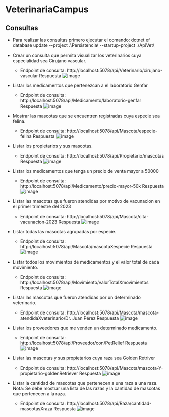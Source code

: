 # VeterinariaCampus

## Consultas
- Para realizar las consultas primero ejecutar el comando: dotnet ef database update --project .\Persistencia\ --startup-project .\ApiVet\

 * Crear un consulta que permita visualizar los veterinarios cuya especialidad sea Cirujano vascular.
   - Endpoint de consulta: http://localhost:5078/api/Veterinario/cirujano-vascular
    Respuesta
    ![image](https://github.com/OSCARJMG23/VeterinariaCampus/assets/133609079/21a9797f-db47-4ed4-a297-3f0f9a74f8bf)

  * Listar los medicamentos que pertenezcan a el laboratorio Genfar
    - Endpoint de consulta: http://localhost:5078/api/Medicamento/laboratorio-genfar
      Respuesta
      ![image](https://github.com/OSCARJMG23/VeterinariaCampus/assets/133609079/17b9fb0e-f7f2-4c8b-8c97-f8999a9d0d2a)
  
  * Mostrar las mascotas que se encuentren registradas cuya especie sea felina.
    - Endpoint de consulta: http://localhost:5078/api/Mascota/especie-felina
      Respuesta
      ![image](https://github.com/OSCARJMG23/VeterinariaCampus/assets/133609079/e81e45ed-2575-4239-a6b4-62059ec86c60)
  
  * Listar los propietarios y sus mascotas.
    - Endpoint de consulta: http://localhost:5078/api/Propietario/mascotas
      Respuesta
      ![image](https://github.com/OSCARJMG23/VeterinariaCampus/assets/133609079/ce83ab35-dd29-47f5-95f0-01e12eafcfa1)
  
  * Listar los medicamentos que tenga un precio de venta mayor a 50000
    - Endpoint de consulta: http://localhost:5078/api/Medicamento/precio-mayor-50k
      Respuesta
      ![image](https://github.com/OSCARJMG23/VeterinariaCampus/assets/133609079/ed3fd86e-78be-4191-bedb-61a82606c299)

  * Listar las mascotas que fueron atendidas por motivo de vacunacion en el primer trimestre del 2023
    - Endpoint de consulta: http://localhost:5078/api/Mascota/cita-vacunacion-2023
      Respuesta
      ![image](https://github.com/OSCARJMG23/VeterinariaCampus/assets/133609079/e6f7156d-a725-427a-b85e-73bdc1c36892)
    
  * Listar todas las mascotas agrupadas por especie.
    - Endpoint de consulta: http://localhost:5078/api/Mascota/mascotaXespecie
      Respuesta
      ![image](https://github.com/OSCARJMG23/VeterinariaCampus/assets/133609079/5c73a329-d041-4afd-9080-2bf1f188aaf7)
      
  * Listar todos los movimientos de medicamentos y el valor total de cada movimiento.
    - Endpoint de consulta: http://localhost:5078/api/Movimiento/valorTotalXmovimientos
      Respuesta
      ![image](https://github.com/OSCARJMG23/VeterinariaCampus/assets/133609079/b75731b0-3e3f-42ac-b5ae-4b97b400c9da)

  * Listar las mascotas que fueron atendidas por un determinado veterinario.
    - Endpoint de consulta: http://localhost:5078/api/Mascota/mascota-atendidaXveterinario/Dr. Juan Pérez
      Respuesta
      ![image](https://github.com/OSCARJMG23/VeterinariaCampus/assets/133609079/40917cbf-393d-45a3-9e22-f8933c278fe9)

  * Listar los proveedores que me venden un determinado medicamento.
    - Endpoint de consulta: http://localhost:5078/api/Proveedor/con/PetRelief
      Respuesta
      ![image](https://github.com/OSCARJMG23/VeterinariaCampus/assets/133609079/3cc63e48-6bca-47a6-bf37-8d8a2c6c7ebd)
 
  * Listar las mascotas y sus propietarios cuya raza sea Golden Retriver
    - Endpoint de consulta: http://localhost:5078/api/Mascota/mascota-Y-propietario-goldenRetriever
      Respuesta
      ![image](https://github.com/OSCARJMG23/VeterinariaCampus/assets/133609079/3b3c5811-3445-4531-bf6c-2c2ab8d33fd0)

  * Listar la cantidad de mascotas que pertenecen a una raza a una raza. Nota: Se debe mostrar una lista de las razas y la cantidad de mascotas que pertenecen a la raza.
    - Endpoint de consulta: http://localhost:5078/api/Raza/cantidad-mascotasXraza
      Respuesta
      ![image](https://github.com/OSCARJMG23/VeterinariaCampus/assets/133609079/ce9dc46c-19b2-44fd-90e8-cef41a860a31)


